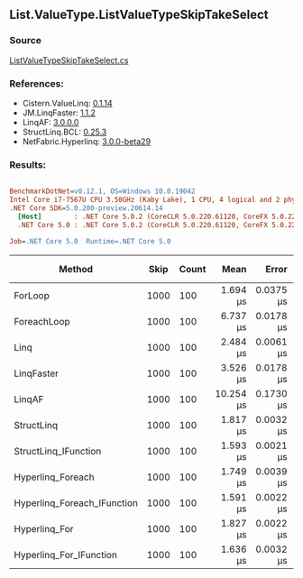 ﻿## List.ValueType.ListValueTypeSkipTakeSelect

### Source
[ListValueTypeSkipTakeSelect.cs](../LinqBenchmarks/List/ValueType/ListValueTypeSkipTakeSelect.cs)

### References:
- Cistern.ValueLinq: [0.1.14](https://www.nuget.org/packages/Cistern.ValueLinq/0.1.14)
- JM.LinqFaster: [1.1.2](https://www.nuget.org/packages/JM.LinqFaster/1.1.2)
- LinqAF: [3.0.0.0](https://www.nuget.org/packages/LinqAF/3.0.0.0)
- StructLinq.BCL: [0.25.3](https://www.nuget.org/packages/StructLinq.BCL/0.25.3)
- NetFabric.Hyperlinq: [3.0.0-beta29](https://www.nuget.org/packages/NetFabric.Hyperlinq/3.0.0-beta29)

### Results:
``` ini

BenchmarkDotNet=v0.12.1, OS=Windows 10.0.19042
Intel Core i7-7567U CPU 3.50GHz (Kaby Lake), 1 CPU, 4 logical and 2 physical cores
.NET Core SDK=5.0.200-preview.20614.14
  [Host]        : .NET Core 5.0.2 (CoreCLR 5.0.220.61120, CoreFX 5.0.220.61120), X64 RyuJIT
  .NET Core 5.0 : .NET Core 5.0.2 (CoreCLR 5.0.220.61120, CoreFX 5.0.220.61120), X64 RyuJIT

Job=.NET Core 5.0  Runtime=.NET Core 5.0  

```
|                      Method | Skip | Count |      Mean |     Error |    StdDev |    Median | Ratio | RatioSD |  Gen 0 | Gen 1 | Gen 2 | Allocated |
|---------------------------- |----- |------ |----------:|----------:|----------:|----------:|------:|--------:|-------:|------:|------:|----------:|
|                     ForLoop | 1000 |   100 |  1.694 μs | 0.0375 μs | 0.1106 μs |  1.623 μs |  1.00 |    0.00 |      - |     - |     - |         - |
|                 ForeachLoop | 1000 |   100 |  6.737 μs | 0.0178 μs | 0.0139 μs |  6.740 μs |  3.71 |    0.17 | 0.0305 |     - |     - |      72 B |
|                        Linq | 1000 |   100 |  2.484 μs | 0.0061 μs | 0.0057 μs |  2.483 μs |  1.38 |    0.07 | 0.1183 |     - |     - |     248 B |
|                  LinqFaster | 1000 |   100 |  3.526 μs | 0.0178 μs | 0.0167 μs |  3.534 μs |  1.96 |    0.09 | 5.8136 |     - |     - |   12168 B |
|                      LinqAF | 1000 |   100 | 10.254 μs | 0.1730 μs | 0.1534 μs | 10.177 μs |  5.67 |    0.29 |      - |     - |     - |         - |
|                  StructLinq | 1000 |   100 |  1.817 μs | 0.0032 μs | 0.0028 μs |  1.817 μs |  1.00 |    0.05 | 0.0572 |     - |     - |     120 B |
|        StructLinq_IFunction | 1000 |   100 |  1.593 μs | 0.0021 μs | 0.0019 μs |  1.593 μs |  0.88 |    0.04 |      - |     - |     - |         - |
|           Hyperlinq_Foreach | 1000 |   100 |  1.749 μs | 0.0039 μs | 0.0034 μs |  1.748 μs |  0.97 |    0.04 |      - |     - |     - |         - |
| Hyperlinq_Foreach_IFunction | 1000 |   100 |  1.591 μs | 0.0022 μs | 0.0018 μs |  1.591 μs |  0.87 |    0.04 |      - |     - |     - |         - |
|               Hyperlinq_For | 1000 |   100 |  1.827 μs | 0.0022 μs | 0.0020 μs |  1.828 μs |  1.01 |    0.05 |      - |     - |     - |         - |
|     Hyperlinq_For_IFunction | 1000 |   100 |  1.636 μs | 0.0032 μs | 0.0028 μs |  1.636 μs |  0.90 |    0.04 |      - |     - |     - |         - |

